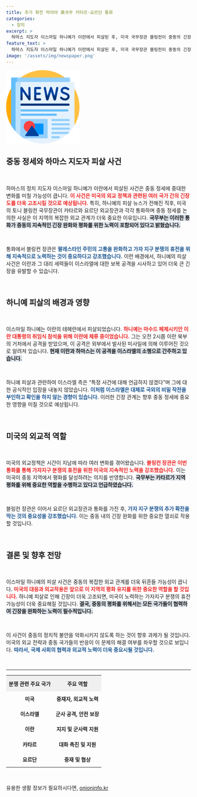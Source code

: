 ```yaml
---
title: 추가 확전 막아야 美국무 카타르·요르단 통화
categories:
  - 정치
excerpt: >
  하마스 지도자 이스마일 하니예가 이란에서 피살된 후, 미국 국무장관 블링컨이 중동의 긴장 완화와 가자지구 휴전의 중요성을 강조했습니다. 이란의 보복 우려 속에서 확전 방지를 위한 외교 노력이 계속되고 있습니다.
feature_text: >
  하마스 지도자 이스마일 하니예가 이란에서 피살된 후, 미국 국무장관 블링컨이 중동의 긴장 완화와 가자지구 휴전의 중요성을 강조했습니다. 이란의 보복 우려 속에서 확전 방지를 위한 외교 노력이 계속되고 있습니다.
image: '/assets/img/newspaper.png'
---
```


<p><img src="/assets/img/newspaper.png" alt="kimp 속보" /></p>

<h2 data-ke-size="size26">중동 정세와 하마스 지도자 피살 사건</h2>

<p data-ke-size="size16">&nbsp;</p>

<p>하마스의 정치 지도자 이스마일 하니예가 이란에서 피살된 사건은 중동 정세에 중대한 변화를 미칠 가능성이 큽니다. <b><span style="color: #ee2323;">이 사건은 미국의 외교 정책과 관련된 여러 국가 간의 긴장도를 더욱 고조시킬 것으로 예상됩니다.</span></b> 특히, 하니예의 피살 뉴스가 전해진 직후, 미국의 토니 블링컨 국무장관이 카타르와 요르단 외교장관과 각각 통화하며 중동 정세를 논의한 사실은 이 지역의 복잡한 외교 관계가 더욱 중요한 이유입니다. <b><span style="background-color: #21538527;">국무부는 이러한 통화가 중동의 지속적인 긴장 완화와 평화를 위한 노력이 포함되어 있다고 밝혔습니다.</span></b></p>

<p data-ke-size="size16">&nbsp;</p>

<p>통화에서 블링컨 장관은 <b><span style="color: #1a5490;">팔레스타인 주민의 고통을 완화하고 가자 지구 분쟁의 휴전을 위해 지속적으로 노력하는 것이 중요하다고 강조했습니다.</span></b> 이런 배경에서, 하니예의 피살 사건은 이란과 그 대리 세력들이 이스라엘에 대한 보복 공격을 시사하고 있어 더욱 큰 긴장을 유발할 수 있습니다. </p>

<p data-ke-size="size16">&nbsp;</p>

<h2 data-ke-size="size26">하니예 피살의 배경과 영향</h2>

<p data-ke-size="size16">&nbsp;</p>

<p>이스마일 하니예는 이란의 테헤란에서 피살되었습니다. <b><span style="color: #ee2323;">하니예는 마수드 페제시키안 이란 대통령의 취임식 참석을 위해 이란에 체류 중이었습니다.</span></b> 그는 오전 2시쯤 이란 북부의 거처에서 공격을 받았으며, 이 공격은 외부에서 발사된 미사일에 의해 이루어진 것으로 알려져 있습니다. <b><span style="background-color: #21538527;">현재 이란과 하마스는 이 공격을 이스라엘의 소행으로 간주하고 있습니다.</span></b></p>

<p data-ke-size="size16">&nbsp;</p>

<p>하니예 피살과 관련하여 이스라엘 측은 “특정 사건에 대해 언급하지 않겠다”며 그에 대한 공식적인 입장을 내놓지 않았습니다. <b><span style="color: #1a5490;">이처럼 이스라엘은 대체로 국외의 비밀 작전을 부인하고 확인을 하지 않는 경향이 있습니다.</span></b> 이러한 긴장 관계는 향후 중동 정세에 중요한 영향을 미칠 것으로 예상됩니다.</p>

<p data-ke-size="size16">&nbsp;</p>

<h2 data-ke-size="size26">미국의 외교적 역할</h2>

<p data-ke-size="size16">&nbsp;</p>

<p>미국의 외교정책은 시간이 지남에 따라 여러 변화를 겪어왔습니다. <b><span style="color: #ee2323;">블링컨 장관은 이번 통화를 통해 가자지구 분쟁의 휴전을 위한 미국의 지속적인 노력을 강조했습니다.</span></b> 이는 미국이 중동 지역에서 평화를 달성하려는 의지를 반영합니다. <b><span style="background-color: #21538527;">국무부는 카타르가 지역 평화를 위해 중요한 역할을 수행하고 있다고 언급하였습니다.</span></b></p>

<p data-ke-size="size16">&nbsp;</p>

<p>블링컨 장관은 이어서 요르단 외교장관과 통화를 가진 후, <b><span style="color: #1a5490;">가자 지구 분쟁의 추가 확전을 막는 것의 중요성을 강조했습니다.</span></b> 이는 중동 내의 긴장 완화를 위한 중요한 열쇠로 작용할 것입니다.</p>

<p data-ke-size="size16">&nbsp;</p>

<h2 data-ke-size="size26">결론 및 향후 전망</h2>

<p data-ke-size="size16">&nbsp;</p>

<p>이스마일 하니예의 피살 사건은 중동의 복잡한 외교 관계를 더욱 뒤흔들 가능성이 큽니다. <b><span style="color: #ee2323;">미국의 대응과 외교작용은 앞으로 이 지역의 평화 유지를 위한 중요한 역할을 할 것입니다.</span></b> 하니예 피살로 인해 긴장이 더욱 고조되면, 미국이 노력하는 가자지구 분쟁의 휴전 가능성이 더욱 중요해질 것입니다. <b><span style="background-color: #21538527;">결국, 중동의 평화를 위해서는 모든 국가들이 협력하여 긴장을 완화하는 노력이 필수적입니다.</span></b></p>

<p data-ke-size="size16">&nbsp;</p>

<p>이 사건이 중동의 정치적 불안을 악화시키지 않도록 하는 것이 향후 과제가 될 것입니다. 미국의 외교 전략과 중동 국가들의 반응이 이 문제의 해결 여부를 좌우할 것으로 보입니다. <b><span style="color: #1a5490;">따라서, 국제 사회의 협력과 외교적 노력이 더욱 중요시될 것입니다.</span></b></p>

<p data-ke-size="size16">&nbsp;</p>

<hr>

<table style="width: 100%; border-collapse: collapse;">
    <tr>
        <th style="text-align: center; height: 36px; background-color: #f0f0f0;"><b>분쟁 관련 주요 국가</b></th>
        <th style="text-align: center; height: 36px; background-color: #f0f0f0;"><b>주요 역할</b></th>
    </tr>
    <tr>
        <td style="text-align: center; height: 36px;"><b>미국</b></td>
        <td style="text-align: center; height: 36px;"><b>중재자, 외교적 노력</b></td>
    </tr>
    <tr>
        <td style="text-align: center; height: 36px;"><b>이스라엘</b></td>
        <td style="text-align: center; height: 36px;"><b>군사 공격, 안전 보장</b></td>
    </tr>
    <tr>
        <td style="text-align: center; height: 36px;"><b>이란</b></td>
        <td style="text-align: center; height: 36px;"><b>지지 및 군사력 지원</b></td>
    </tr>
    <tr>
        <td style="text-align: center; height: 36px;"><b>카타르</b></td>
        <td style="text-align: center; height: 36px;"><b>대화 촉진 및 지원</b></td>
    </tr>
    <tr>
        <td style="text-align: center; height: 36px;"><b>요르단</b></td>
        <td style="text-align: center; height: 36px;"><b>중재 및 협상</b></td>
    </tr>
</table>

<p data-ke-size="size16">&nbsp;</p>
유용한 생활 정보가 필요하시다면, <a href="https://onioninfo.kr" rel="dofollow">onioninfo.kr</a>


